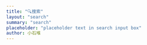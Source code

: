```yaml
---
title: "🔍搜索"
layout: "search"
summary: "search"
placeholder: "placeholder text in search input box"
author: 小石堆
---
```


